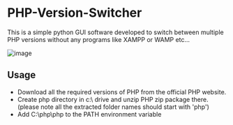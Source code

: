 # PHP-Version-Switcher
This is a simple python GUI software developed to switch between multiple PHP versions without any programs like XAMPP or WAMP etc...

![image](https://github.com/sameera-madushan/PHP-Version-Switcher/assets/55880211/0c4c249b-94ae-4c9a-bcba-09264285b9b1)

## Usage
- Download all the required versions of PHP from the official PHP website.
- Create php directory in c:\ drive and unzip PHP zip package there. (please note all the extracted folder names should start with 'php')
- Add C:\php\php to the PATH environment variable


